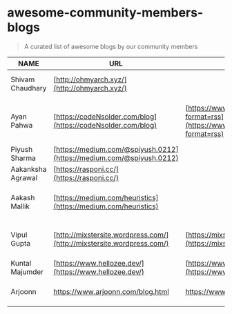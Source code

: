 # awesome-community-members-blogs
> A curated list of awesome blogs by our community members

| NAME              | URL                                                                  | RSS                                                                                        | About                                                                             | Subscription                      | Telegram       |
|-------------------|----------------------------------------------------------------------|--------------------------------------------------------------------------------------------|-----------------------------------------------------------------------------------|-----------------------------------|----------------|
| Shivam Chaudhary  | [http://ohmyarch.xyz/](http://ohmyarch.xyz/)                         |                                                                                            | Linux Kernel , Embedded world , RTOS                                              |                                   | cvam0000               |
| Ayan Pahwa        | [https://codeNsolder.com/blog](https://codeNsolder.com/blog)         | [https://www.codensolder.com/blog?format=rss](https://www.codensolder.com/blog?format=rss) | Drones, IoT, Hardware, Makers Project, Embedded Linux, Open Source, CircuitPython | https://codeNsolder.com/subscribe | cli_ninja      |
| Piyush Sharma     | [https://medium.com/@spiyush.0212](https://medium.com/@spiyush.0212) |                                                                                            | Arduino, Raspberry Pi, Dark, Deep Web                                             |                                   |                |
| Aakanksha Agrawal | [https://rasponi.cc/](https://rasponi.cc/)                           |                                                                                            | College,hardware,art                                                              |                                   |                |
| Aakash Mallik     | [https://medium.com/heuristics](https://medium.com/heuristics)       |                                                                                            | Collaborative blogs on Coding, Travel, Life lessons and creative writing.         |                                   | humble_D       |
| Vipul Gupta       | [http://mixstersite.wordpress.com/](http://mixstersite.wordpress.com/)   | [https://mixstersite.wordpress.com/feed/](https://mixstersite.wordpress.com/feed/)         | Experiences, remote work, open-source, documentation, GSoC.                       |                                   | vipulgupta2048 |
| Kuntal Majumder| [https://www.hellozee.dev/](https://www.hellozee.dev/)| [https://www.hellozee.dev/index.xml](https://www.hellozee.dev/index.xml)| Experiences, C++, Krita. ||hellozee|
| Arjoonn| <https://www.arjoonn.com/blog.html>| <https://www.arjoonn.com/feed.xml>| Experiences, Python, Software, poems. ||arjoonn|
